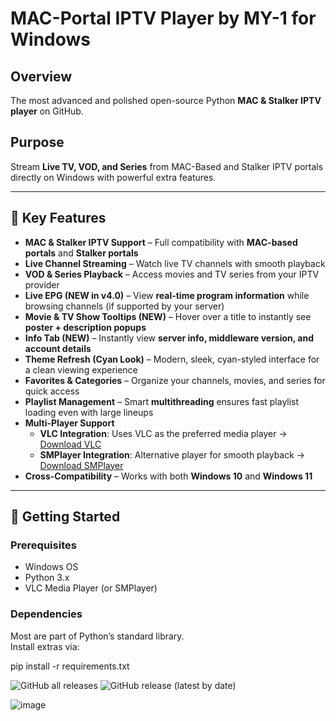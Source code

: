 
# MAC-Portal IPTV Player by MY-1 for Windows

## Overview
The most advanced and polished open-source Python **MAC & Stalker IPTV player** on GitHub.

## Purpose
Stream **Live TV, VOD, and Series** from MAC-Based and Stalker IPTV portals directly on Windows with powerful extra features.

---

## 🔑 Key Features

- **MAC & Stalker IPTV Support** – Full compatibility with **MAC-based portals** and **Stalker portals**
- **Live Channel Streaming** – Watch live TV channels with smooth playback
- **VOD & Series Playback** – Access movies and TV series from your IPTV provider
- **Live EPG (NEW in v4.0)** – View **real-time program information** while browsing channels (if supported by your server)
- **Movie & TV Show Tooltips (NEW)** – Hover over a title to instantly see **poster + description popups**
- **Info Tab (NEW)** – Instantly view **server info, middleware version, and account details**
- **Theme Refresh (Cyan Look)** – Modern, sleek, cyan-styled interface for a clean viewing experience
- **Favorites & Categories** – Organize your channels, movies, and series for quick access
- **Playlist Management** – Smart **multithreading** ensures fast playlist loading even with large lineups
- **Multi-Player Support**
  - **VLC Integration**: Uses VLC as the preferred media player → [Download VLC](https://www.videolan.org/vlc/)
  - **SMPlayer Integration**: Alternative player for smooth playback → [Download SMPlayer](https://www.smplayer.info)
- **Cross-Compatibility** – Works with both **Windows 10** and **Windows 11**

---

## 🚀 Getting Started

### Prerequisites
- Windows OS
- Python 3.x
- VLC Media Player (or SMPlayer)

### Dependencies
Most are part of Python’s standard library.  
Install extras via:


pip install -r requirements.txt


![GitHub all releases](https://img.shields.io/github/downloads/Cyogenus/IPTV-MAC-STALKER-PLAYER/total?color=blue&label=Downloads&logo=github)
![GitHub release (latest by date)](https://img.shields.io/github/downloads/Cyogenus/IPTV-MAC-STALKER-PLAYER/latest/total?color=green&label=Latest%20Release%20Downloads&logo=github)

![image](https://github.com/user-attachments/assets/a0b788b3-614c-49bd-9fab-583379aed0d8)
